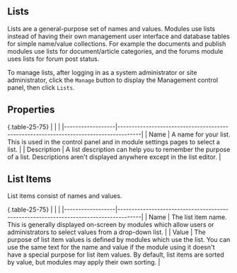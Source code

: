 ## Lists
Lists are a general-purpose set of names and values.  Modules use lists instead of having their own management user interface and database tables for simple 
name/value collections.  For example the documents and publish modules use lists for document/article categories, and the forums module uses lists for forum post 
status.

To manage lists, after logging in as a system administrator or site administrator, click the `Manage` button to display the Management control panel, 
then click `Lists`. 

## Properties

{.table-25-75}
|                  |                                                                                      |
|------------------|--------------------------------------------------------------------------------------|
| Name             | A name for your list.  This is used in the control panel and in module settings pages to select a list.   |
| Description      | A list description can help you to remember the purpose of a list.  Descriptions aren't displayed anywhere except in the list editor.  |


## List Items
List items consist of names and values.  

{.table-25-75}
|                  |                                                                                      |
|------------------|--------------------------------------------------------------------------------------|
| Name             | The list item name.  This is generally displayed on-screen by modules which allow users or administrators to select values from a drop-down list.  |
| Value            | The purpose of list item values is defined by modules which use the list.  You can use the same text for the name and value if the module using it doesn't have a special purpose for list item values.  By default, list items are sorted by value, but modules may apply their own sorting. |

